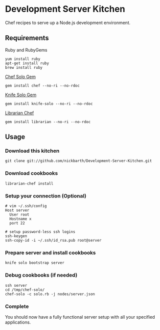 Development Server Kitchen
==========================

Chef recipes to serve up a Node.js development environment.

## Requirements

Ruby and RubyGems
    
    yum install ruby
    apt-get install ruby
    brew install ruby
    
[Chef Solo Gem](http://wiki.opscode.com/display/chef/Installing+Chef+Client+and+Chef+Solo)
    
    gem install chef --no-ri --no-rdoc
    
[Knife Solo Gem](https://github.com/matschaffer/knife-solo)
    
    gem install knife-solo --no-ri --no-rdoc
    
[Librarian Chef](https://github.com/applicationsonline/librarian)
    
    gem install librarian --no-ri --no-rdoc
    

## Usage

### Download this kitchen
    
    git clone git://github.com/nickbarth/Development-Server-Kitchen.git
    
### Download cookbooks
    
    librarian-chef install
    
### Setup your connection (Optional)
    
    # vim ~/.ssh/config
    Host server
      User root
      Hostname x
      port 22

    # setup password-less ssh logins
    ssh-keygen
    ssh-copy-id -i ~/.ssh/id_rsa.pub root@server

### Prepare server and install cookbooks

    knife solo bootstrap server

### Debug cookbooks (if needed)
    
    ssh server
    cd /tmp/chef-solo/
    chef-solo -c solo.rb -j nodes/server.json

### Complete

You should now have a fully functional server setup with all your specified applications. 



